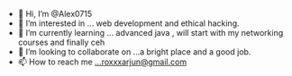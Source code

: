 - 👋 Hi, I’m @Alex0715
- 👀 I’m interested in ... web development and ethical hacking.
- 🌱 I’m currently learning ... advanced java , will start with my networking courses and finally ceh
- 💞️ I’m looking to collaborate on ...a bright place and a good job.
- 📫 How to reach me ...roxxxarjun@gmail.com

<!---
Alex0715/Alex0715 is a ✨ special ✨ repository because its `README.md` (this file) appears on your GitHub profile.
You can click the Preview link to take a look at your changes.
--->
